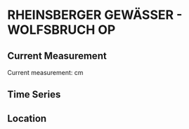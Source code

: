# RHEINSBERGER GEWÄSSER - WOLFSBRUCH OP

## Current Measurement

Current measurement: <Value topic="rivers/pegel-online/RBG/WOLFSBRUCH-OP/measurementValue"/> cm

## Time Series

<TimeSeries topic="rivers/pegel-online/RBG/WOLFSBRUCH-OP/measurementValue" period="week" />

## Location

<WorldMap>
  <Marker lat="53.182436266833335" lon="12.905349924820078" labelTopic="rivers/pegel-online/RBG/WOLFSBRUCH-OP/measurementValue" />
</WorldMap>
